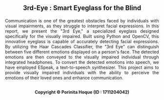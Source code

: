 ## <p align="center">3rd-Eye : Smart Eyeglass for the Blind</p>

<p align="justify">Communication is one of the greatest obstacles faced by individuals with visual impairments, as they struggle to interpret facial expressions. In this report, we present the "3rd Eye," a specialized eyeglass designed specifically for the visually impaired. Built using Python and OpenCV, this innovative eyeglass is capable of accurately detecting facial expressions. By utilizing the Haar Cascades Classifier, the "3rd Eye" can distinguish between five different emotions displayed on a person's face. The detected emotions are then conveyed to the visually impaired individual through integrated headphones. To convert the detected emotions into speech, we have employed ESpeak, a text-to-speech synthesizer. This project aims to provide visually impaired individuals with the ability to perceive the emotions of their loved ones and enhance communication.<p>


## <p align="center"></p>


#### <p align="center"> Copyright © Porinita Hoque (ID : 1711204042) </p>
